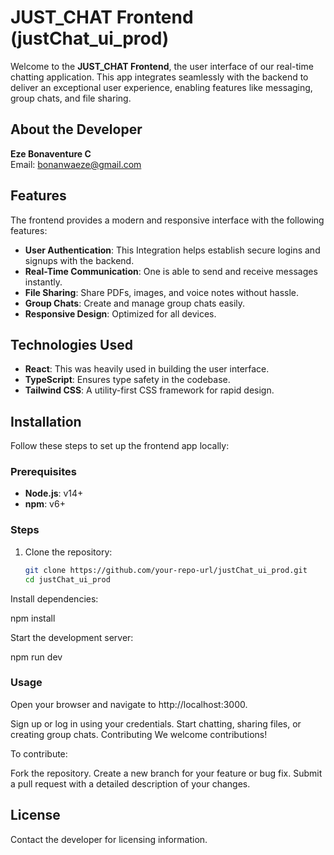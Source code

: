 # JUST_CHAT Frontend (justChat_ui_prod)

Welcome to the **JUST_CHAT Frontend**, the user interface of our real-time chatting application. This app integrates seamlessly with the backend to deliver an exceptional user experience, enabling features like messaging, group chats, and file sharing.

## About the Developer
**Eze Bonaventure C**  
Email: bonanwaeze@gmail.com  

## Features
The frontend provides a modern and responsive interface with the following features:
- **User Authentication**: This Integration helps establish secure logins and signups with the backend.
- **Real-Time Communication**: One is able to send and receive messages instantly.
- **File Sharing**: Share PDFs, images, and voice notes without hassle.
- **Group Chats**: Create and manage group chats easily.
- **Responsive Design**: Optimized for all devices.

## Technologies Used
- **React**: This was heavily used in building the user interface.
- **TypeScript**: Ensures type safety in the codebase.
- **Tailwind CSS**: A utility-first CSS framework for rapid design.

## Installation
Follow these steps to set up the frontend app locally:

### Prerequisites
- **Node.js**: v14+
- **npm**: v6+

### Steps
1. Clone the repository:
   ```bash
   git clone https://github.com/your-repo-url/justChat_ui_prod.git
   cd justChat_ui_prod

Install dependencies:

npm install


Start the development server:

npm run dev

### Usage

Open your browser and navigate to http://localhost:3000.

Sign up or log in using your credentials.
Start chatting, sharing files, or creating group chats.
Contributing
We welcome contributions! 

To contribute:

Fork the repository.
Create a new branch for your feature or bug fix.
Submit a pull request with a detailed description of your changes.
## License
Contact the developer for licensing information.